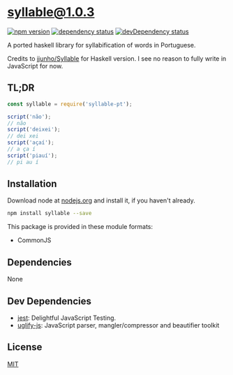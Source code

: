 # syllable@1.0.3
 [![npm version](https://badge.fury.io/js/syllable.svg)](https://npmjs.org/package/syllable-pt) [![dependency status](https://david-dm.org/lfamorim/syllable-js.svg?theme=shields.io)](https://david-dm.org/lfamorim/syllable-js)  [![devDependency status](https://david-dm.org/lfamorim/syllable-js/dev-status.svg)](https://david-dm.org/lfamorim/syllable-js#info=devDependencies)

A ported haskell library for syllabification of words in Portuguese. 

Credits to [jjunho/Syllable](https://github.com/lfamorim/Syllable) for Haskell version. I see no reason to fully write in JavaScript for now.

## TL;DR

```javascript
const syllable = require('syllable-pt');

script('não');
// não
script('deixei');
// dei xei
script('açaí');
// a ça í
script('piauí');
// pi au í
```

## Installation
Download node at [nodejs.org](http://nodejs.org) and install it, if you haven't already.

```sh
npm install syllable --save
```

This package is provided in these module formats:

- CommonJS




## Dependencies

None

## Dev Dependencies

- [jest](https://github.com/facebook/jest): Delightful JavaScript Testing.
- [uglify-js](https://github.com/mishoo/UglifyJS2): JavaScript parser, mangler/compressor and beautifier toolkit

## License
[MIT](https://opensource.org/licenses/MIT)
